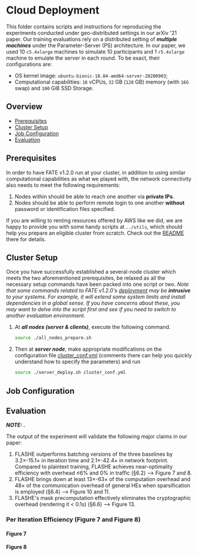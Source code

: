 # Cloud Deployment

This folder contains scripts and instructions for reproducing the experiments conducted under geo-distributed settings in our arXiv '21 paper. 
Our training evaluations rely on a distributed setting of ***multiple machines*** under the Parameter-Server (PS) architecture.
In our paper, we used 10 `c5.4xlarge` machines to simulate 10 participants and 1 `r5.4xlarge` machine to emulate the server in each round.
To be exact, their configurations are:

* OS kernel image: `ubuntu-bionic-18.04-amd64-server-20200903`;
* Computational capabilities: `16` vCPUs, `32` GB (`128` GB) memory (with `16G` swap) and `100` GiB SSD Storage.

## Overview

* [Prerequisites](#prerequisites)
* [Cluster Setup](#cluster-setup)
* [Job Configuration](#job-configuration)
* [Evaluation](#evaluation)

## Prerequisites

In order to have FATE v1.2.0 run at your cluster, in addition to using similar computational capabilities as what we played with, the network connectivity also needs to meet the following requirements:
1. Nodes within should be able to reach one another via **private IPs**.
2. Nodes should be able to perform remote login to one another **without** password or identification files specified.

If you are willing to renting resources offered by AWS like we did, we are happy to provide you with some handy scripts at `../utils`, which should help you prepare an eligible cluster from scratch. Check out the [README](../utils/README.md) there for details.

## Cluster Setup

Once you have successfully established a several-node cluster which meets the two aforementioned prerequisites,
be relaxed as all the necessary setup commands have been packed into one script or two. 
*Note that some commands related to FATE v1.2.0's [deployment](https://github.com/FederatedAI/FATE/tree/v1.2.0/cluster-deploy) may be ***intrusive*** to your systems. For example, it will extend some system limits and install dependencies in a global sense. If you have concerns about these, you may want to delve into the script first and see if you need to switch to another evaluation environment.*

1. At ***all nodes (server & clients)***, execute the following command.
    ```bash
    source ./all_nodes_prepare.sh
    ```
2. Then at ***server node***, make appropriate modifications on the configuration file [cluster_conf.yml](./cluster_conf.yml) (comments there can help you quickly understand how to specify the parameters) and run
    ```bash
    source ./server_deploy.sh cluster_conf.yml
    ```

## Job Configuration



## Evaluation

***NOTE: .***

The output of the experiment will validate the following major claims in our paper:
1. FLASHE outperforms batching versions of the three baselines by 3.2×-15.1× in iteration time and 2.1×-42.4× in network footprint. Compared to plaintext training, FLASHE achieves near-optimality efficiency with overhead ≤6% and 0% in traffic (§6.2) —> Figure 7 and 8.
2. FLASHE brings down at least 13×-63× of the computation overhead and 48× of the communication overhead of general HEs when sparsification is employed (§6.4) —> Figure 10 and 11.
3. FLASHE's mask precomputation effectively eliminates the cryptographic overhead (rendering it < 0.1s) (§6.6) —> Figure 13.

### Per Iteration Efficiency (Figure 7 and Figure 8)

#### Figure 7

#### Figure 8
